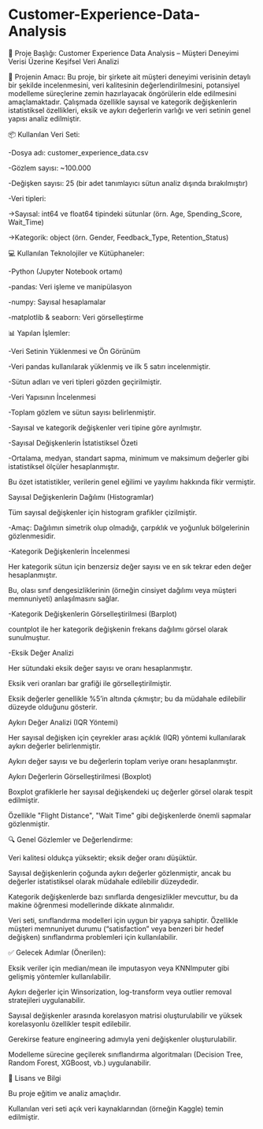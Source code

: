 # Customer-Experience-Data-Analysis

🔰 Proje Başlığı:
Customer Experience Data Analysis – Müşteri Deneyimi Verisi Üzerine Keşifsel Veri Analizi

🎯 Projenin Amacı:
Bu proje, bir şirkete ait müşteri deneyimi verisinin detaylı bir şekilde incelenmesini, veri kalitesinin değerlendirilmesini, potansiyel modelleme süreçlerine zemin hazırlayacak öngörülerin elde edilmesini amaçlamaktadır. Çalışmada özellikle sayısal ve kategorik değişkenlerin istatistiksel özellikleri, eksik ve aykırı değerlerin varlığı ve veri setinin genel yapısı analiz edilmiştir.

📦 Kullanılan Veri Seti:

-Dosya adı: customer_experience_data.csv

-Gözlem sayısı: ~100.000

-Değişken sayısı: 25 (bir adet tanımlayıcı sütun analiz dışında bırakılmıştır)

-Veri tipleri:

->Sayısal: int64 ve float64 tipindeki sütunlar (örn. Age, Spending_Score, Wait_Time)

->Kategorik: object (örn. Gender, Feedback_Type, Retention_Status)

💻 Kullanılan Teknolojiler ve Kütüphaneler:

-Python (Jupyter Notebook ortamı)

-pandas: Veri işleme ve manipülasyon

-numpy: Sayısal hesaplamalar

-matplotlib & seaborn: Veri görselleştirme

📊 Yapılan İşlemler:

-Veri Setinin Yüklenmesi ve Ön Görünüm

-Veri pandas kullanılarak yüklenmiş ve ilk 5 satırı incelenmiştir.

-Sütun adları ve veri tipleri gözden geçirilmiştir.

-Veri Yapısının İncelenmesi

-Toplam gözlem ve sütun sayısı belirlenmiştir.

-Sayısal ve kategorik değişkenler veri tipine göre ayrılmıştır.

-Sayısal Değişkenlerin İstatistiksel Özeti

-Ortalama, medyan, standart sapma, minimum ve maksimum değerler gibi istatistiksel ölçüler hesaplanmıştır.

Bu özet istatistikler, verilerin genel eğilimi ve yayılımı hakkında fikir vermiştir.

Sayısal Değişkenlerin Dağılımı (Histogramlar)

Tüm sayısal değişkenler için histogram grafikler çizilmiştir.

-Amaç: Dağılımın simetrik olup olmadığı, çarpıklık ve yoğunluk bölgelerinin gözlenmesidir.

-Kategorik Değişkenlerin İncelenmesi

Her kategorik sütun için benzersiz değer sayısı ve en sık tekrar eden değer hesaplanmıştır.

Bu, olası sınıf dengesizliklerinin (örneğin cinsiyet dağılımı veya müşteri memnuniyeti) anlaşılmasını sağlar.

-Kategorik Değişkenlerin Görselleştirilmesi (Barplot)

countplot ile her kategorik değişkenin frekans dağılımı görsel olarak sunulmuştur.

-Eksik Değer Analizi

Her sütundaki eksik değer sayısı ve oranı hesaplanmıştır.

Eksik veri oranları bar grafiği ile görselleştirilmiştir.

Eksik değerler genellikle %5’in altında çıkmıştır; bu da müdahale edilebilir düzeyde olduğunu gösterir.

Aykırı Değer Analizi (IQR Yöntemi)

Her sayısal değişken için çeyrekler arası açıklık (IQR) yöntemi kullanılarak aykırı değerler belirlenmiştir.

Aykırı değer sayısı ve bu değerlerin toplam veriye oranı hesaplanmıştır.

Aykırı Değerlerin Görselleştirilmesi (Boxplot)

Boxplot grafiklerle her sayısal değişkendeki uç değerler görsel olarak tespit edilmiştir.

Özellikle "Flight Distance", "Wait Time" gibi değişkenlerde önemli sapmalar gözlenmiştir.

🔍 Genel Gözlemler ve Değerlendirme:

Veri kalitesi oldukça yüksektir; eksik değer oranı düşüktür.

Sayısal değişkenlerin çoğunda aykırı değerler gözlenmiştir, ancak bu değerler istatistiksel olarak müdahale edilebilir düzeydedir.

Kategorik değişkenlerde bazı sınıflarda dengesizlikler mevcuttur, bu da makine öğrenmesi modellerinde dikkate alınmalıdır.

Veri seti, sınıflandırma modelleri için uygun bir yapıya sahiptir. Özellikle müşteri memnuniyet durumu (“satisfaction” veya benzeri bir hedef değişken) sınıflandırma problemleri için kullanılabilir.

✅ Gelecek Adımlar (Önerilen):

Eksik veriler için median/mean ile imputasyon veya KNNImputer gibi gelişmiş yöntemler kullanılabilir.

Aykırı değerler için Winsorization, log-transform veya outlier removal stratejileri uygulanabilir.

Sayısal değişkenler arasında korelasyon matrisi oluşturulabilir ve yüksek korelasyonlu özellikler tespit edilebilir.

Gerekirse feature engineering adımıyla yeni değişkenler oluşturulabilir.

Modelleme sürecine geçilerek sınıflandırma algoritmaları (Decision Tree, Random Forest, XGBoost, vb.) uygulanabilir.

📎 Lisans ve Bilgi

Bu proje eğitim ve analiz amaçlıdır.

Kullanılan veri seti açık veri kaynaklarından (örneğin Kaggle) temin edilmiştir.
